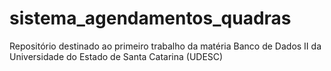 # sistema_agendamentos_quadras
Repositório destinado ao primeiro trabalho da matéria Banco de Dados II da Universidade do Estado de Santa Catarina (UDESC)
